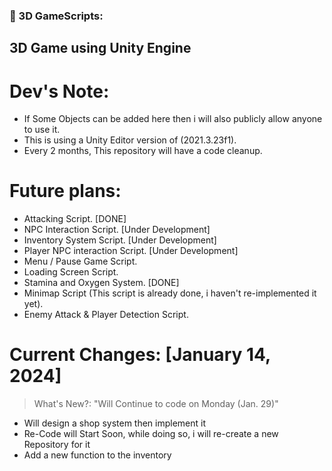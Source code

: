 ### 🔨 3D GameScripts:
3D Game using Unity Engine
---

<h1>Dev's Note:</h1>

- If Some Objects can be added here then i will also publicly allow anyone to use it.
- This is using a Unity Editor version of (2021.3.23f1).
- Every 2 months, This repository will have a code cleanup.

<h1>Future plans:</h1>

- Attacking Script. [DONE]
- NPC Interaction Script. [Under Development]
- Inventory System Script. [Under Development]
- Player NPC interaction Script. [Under Development]
- Menu / Pause Game Script.
- Loading Screen Script.
- Stamina and Oxygen System. [DONE]
- Minimap Script (This script is already done, i haven't re-implemented it yet).
- Enemy Attack & Player Detection Script.

<h1>Current Changes: [January 14, 2024]</h1>

> What's New?: "Will Continue to code on Monday (Jan. 29)"
- Will design a shop system then implement it
- Re-Code will Start Soon, while doing so, i will re-create a new Repository for it
- Add a new function to the inventory
